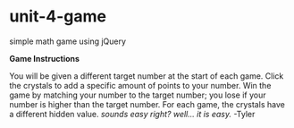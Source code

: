 # unit-4-game
simple math game using jQuery

**Game Instructions**

You will be given a different target number at the start of each game. Click the crystals to add a specific amount of points to your number. Win the game by matching your number to the target number; you lose if your number is higher than the target number. For each game, the crystals have a different hidden value. *sounds easy right? well... it is easy.* -Tyler



